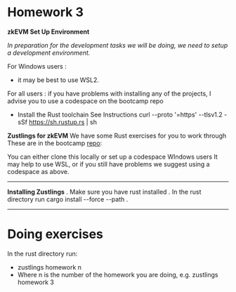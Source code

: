 # Homework 3

**zkEVM Set Up Environment**

_In preparation for the development tasks we will be doing, we need to
setup a development environment._

For Windows users :

- it may be best to use WSL2.

For all users : if you have problems with installing any of the projects, I
advise you to use a codespace on the bootcamp repo

- Install the Rust toolchain
  See Instructions
  curl --proto '=https' --tlsv1.2 -sSf
  https://sh.rustup.rs | sh

**Zustlings for zkEVM**
We have some Rust exercises for you to work through
These are in the bootcamp [repo](https://github.com/ExtropyIO/zkEVMBootcamp):

You can either clone this locally or set up a codespace
WIndows users
It may help to use WSL, or if you still have problems we suggest using a
codespace as above.

---

**Installing Zustlings**
. Make sure you have rust installed
. In the rust directory run
cargo install --force --path .

---

# Doing exercises

In the rust directory run:

- zustlings homework n
- Where n is the number of the homework you are doing, e.g. zustlings homework 3
